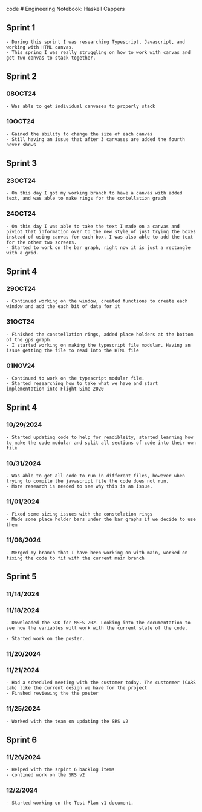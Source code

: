 code # Engineering Notebook: Haskell Cappers

## Sprint 1
    - During this sprint I was researching Typescript, Javascript, and working with HTML canvas.
    - This spring I was really struggling on how to work with canvas and get two canvas to stack together. 

## Sprint 2
### 08OCT24
    - Was able to get individual canvases to properly stack
### 10OCT24
    - Gained the ability to change the size of each canvas
    - Still having an issue that after 3 canvases are added the fourth never shows

## Sprint 3
### 23OCT24
    - On this day I got my working branch to have a canvas with added text, and was able to make rings for the contellation graph
### 24OCT24
    - On this day I was able to take the text I made on a canvas and piviot that information over to the new style of just trying the boxes instead of using canvas for each box. I was also able to add the text for the other two screens. 
    - Started to work on the bar graph, right now it is just a rectangle with a grid.

## Sprint 4
### 29OCT24
    - Continued working on the window, created functions to create each window and add the each bit of data for it
### 31OCT24
    - Finished the constellation rings, added place holders at the bottom of the gps graph. 
    - I started working on making the typescript file modular. Having an issue getting the file to read into the HTML file
### 01NOV24
    - Continued to work on the typescript modular file. 
    - Started researching how to take what we have and start implementation into Flight Sime 2020

## Sprint 4
### 10/29/2024
    - Started updating code to help for readibleity, started learning how to make the code modular and split all sections of code into their own file 
### 10/31/2024
    - Was able to get all code to run in different files, however when trying to compile the javascript file the code does not run.
    - More research is needed to see why this is an issue. 
### 11/01/2024
    - Fixed some sizing issues with the constelation rings
    - Made some place holder bars under the bar graphs if we decide to use them
### 11/06/2024
    - Merged my branch that I have been working on with main, worked on fixing the code to fit with the current main branch

## Sprint 5
### 11/14/2024
     
### 11/18/2024
    - Downloaded the SDK for MSFS 202. Looking into the documentation to see how the variables will work with the current state of the code. 

    - Started work on the poster. 
### 11/20/2024
### 11/21/2024
    - Had a scheduled meeting with the customer today. The custormer (CARS Lab) like the current design we have for the project
    - Finshed reviewing the the poster 
### 11/25/2024
    - Worked with the team on updating the SRS v2 
    
## Sprint 6
### 11/26/2024
    - Helped with the srpint 6 backlog items
    - contined work on the SRS v2
### 12/2/2024
    - Started working on the Test Plan v1 document,
